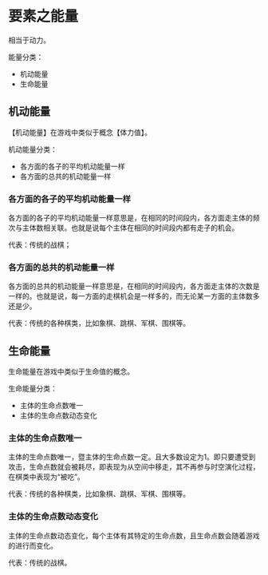 # 要素之能量



相当于动力。

能量分类：

- 机动能量
- 生命能量

## 机动能量

【机动能量】在游戏中类似于概念【体力值】。

机动能量分类：
- 各方面的各子的平均机动能量一样
- 各方面的总共的机动能量一样

### 各方面的各子的平均机动能量一样

各方面的各子的平均机动能量一样意思是，在相同的时间段内，各方面走主体的频次与主体数相关联。也就是说每个主体在相同的时间段内都有走子的机会。

代表：传统的战棋；

### 各方面的总共的机动能量一样

各方面的总共的机动能量一样意思是，在相同的时间段内，各方面走主体的次数是一样的。也就是说，每一方面的走棋机会是一样多的，而无论某一方面的主体数多还是少。

代表：传统的各种棋类，比如象棋、跳棋、军棋、围棋等。

## 生命能量

生命能量在游戏中类似于生命值的概念。

生命能量分类：
- 主体的生命点数唯一
- 主体的生命点数动态变化

### 主体的生命点数唯一

主体的生命点数唯一，暨主体的生命点数一定。且大多数设定为1。即只要遭受到攻击，生命点数就会被耗尽，即表现为从空间中移走，其不再参与时空演化过程，在棋类中表现为“被吃”。

代表：传统的各种棋类，比如象棋、跳棋、军棋、围棋等。

### 主体的生命点数动态变化

主体的生命点数动态变化，每个主体有其特定的生命点数，且生命点数会随着游戏的进行而变化。

代表：传统的战棋。